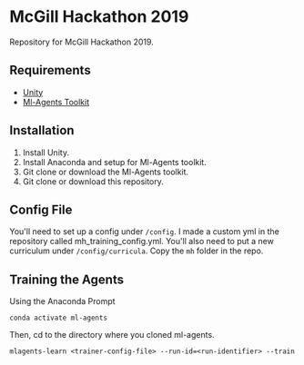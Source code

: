 # McGill Hackathon 2019

Repository for McGill Hackathon 2019.

## Requirements

- [Unity](https://unity.com/)
- [Ml-Agents Toolkit](https://github.com/Unity-Technologies/ml-agents)

## Installation

1. Install Unity.
2. Install Anaconda and setup for Ml-Agents toolkit.
3. Git clone or download the Ml-Agents toolkit.
4. Git clone or download this repository.

## Config File

You'll need to set up a config under `/config`. I made a custom yml in the repository called mh_training_config.yml. You'll also need to put a new curriculum under `/config/curricula`. Copy the `mh` folder in the repo.


## Training the Agents

Using the Anaconda Prompt

```
conda activate ml-agents
```

Then, cd to the directory where you cloned ml-agents.

```
mlagents-learn <trainer-config-file> --run-id=<run-identifier> --train
```